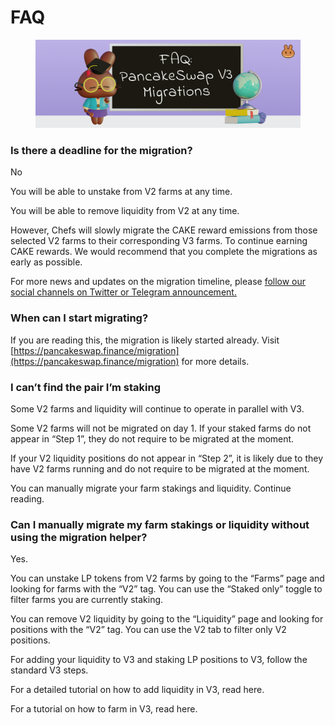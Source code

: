 # FAQ

<figure><img src="../../.gitbook/assets/image (24).png" alt=""><figcaption></figcaption></figure>

### **Is there a deadline for the migration?**

No

You will be able to unstake from V2 farms at any time.

You will be able to remove liquidity from V2 at any time.

However, Chefs will slowly migrate the CAKE reward emissions from those selected V2 farms to their corresponding V3 farms. To continue earning CAKE rewards. We would recommend that you complete the migrations as early as possible.

For more news and updates on the migration timeline, please [follow our social channels on Twitter or Telegram announcement.](../../contact-us/telegram.md)

### When can I start migrating?

If you are reading this, the migration is likely started already. Visit [https://pancakeswap.finance/migration](https://pancakeswap.finance/migration) for more details.

### I can’t find the pair I’m staking

Some V2 farms and liquidity will continue to operate in parallel with V3.

Some V2 farms will not be migrated on day 1. If your staked farms do not appear in “Step 1”, they do not require to be migrated at the moment.

If your V2 liquidity positions do not appear in “Step 2”, it is likely due to they have V2 farms running and do not require to be migrated at the moment.

You can manually migrate your farm stakings and liquidity. Continue reading.

### Can I manually migrate my farm stakings or liquidity without using the migration helper?

Yes.

You can unstake LP tokens from V2 farms by going to the “Farms” page and looking for farms with the “V2” tag. You can use the “Staked only” toggle to filter farms you are currently staking.

You can remove V2 liquidity by going to the “Liquidity” page and looking for positions with the “V2” tag. You can use the V2 tab to filter only V2 positions.

For adding your liquidity to V3 and staking LP positions to V3, follow the standard V3 steps.&#x20;

For a detailed tutorial on how to add liquidity in V3, read here.&#x20;

For a tutorial on how to farm in V3, read here.
